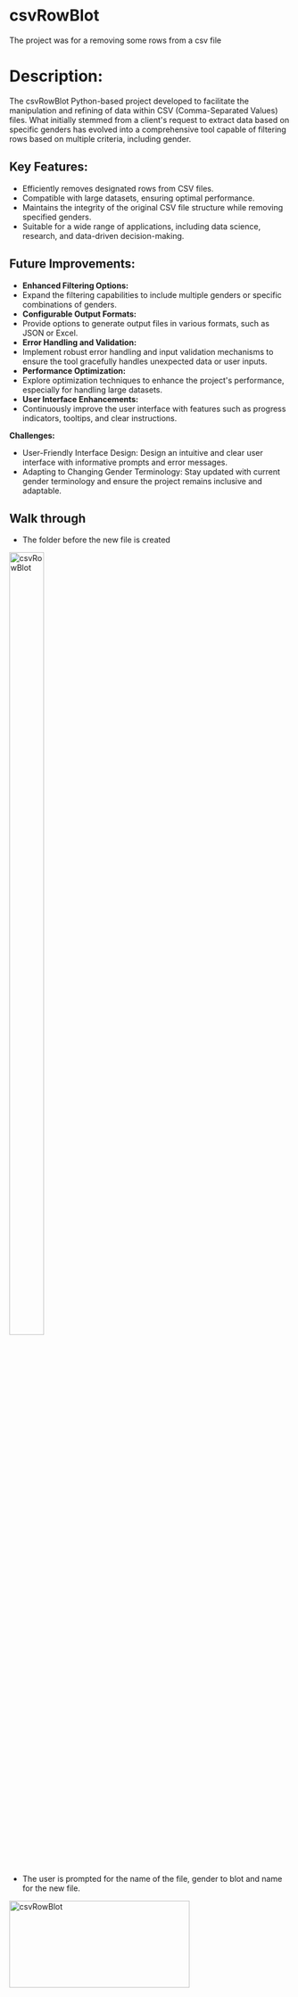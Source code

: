# csvRowBlot
The project was for  a removing some rows from a csv file
<h1>Description:</h1>

The csvRowBlot Python-based project developed to facilitate the manipulation and refining of data within CSV (Comma-Separated Values) files. What initially stemmed from a client's request to extract data based on specific genders has evolved into a comprehensive tool capable of filtering rows based on multiple criteria, including gender.

<h2>Key Features:</h2>

- Efficiently removes designated rows from CSV files.
- Compatible with large datasets, ensuring optimal performance.
- Maintains the integrity of the original CSV file structure while removing specified genders.
- Suitable for a wide range of applications, including data science, research, and data-driven decision-making.

<h2>Future Improvements:</h2>

- <b>Enhanced Filtering Options:</b> 
 - Expand the filtering capabilities to include multiple genders or specific combinations of genders.
- <b>Configurable Output Formats: </b>
 - Provide options to generate output files in various formats, such as JSON or Excel.
- <b>Error Handling and Validation:</b> 
 - Implement robust error handling and input validation mechanisms to ensure the tool gracefully handles unexpected data or user inputs.
- <b>Performance Optimization:</b>
 - Explore optimization techniques to enhance the project's performance, especially for handling large datasets.
- <b>User Interface Enhancements:</b> 
 - Continuously improve the user interface with features such as progress indicators, tooltips, and clear instructions.

<b>Challenges:</b>
- User-Friendly Interface Design: Design an intuitive and clear user interface with informative prompts and error messages.
- Adapting to Changing Gender Terminology: Stay updated with current gender terminology and ensure the project remains inclusive and adaptable.

<h2>Walk through</h2>
<p align="center">
 
- The folder before the new file is created<br />
 <img src="https://imgur.com/ULPSGwR.png" height="60%" width="35%" alt="csvRowBlot"/>
<br />
<br />

- The user is prompted for the name of the file, gender to blot and name for the new file.<br/>
<img src="https://imgur.com/jlx9ytL.png" height="20%" width="80%" alt="csvRowBlot"/>
<br />
<br />
 
- The folder after the new file is created. <br />
<img src="https://imgur.com/xbDfXkH.png" height="60%" width="35%" alt="Disk Sanitization Steps"/>
<br />
<br />


<b>Due to work Ethics and to preserve the identity of those in the file, I cannot share the csv file. You may use the code to check and suggest improvements</b>
